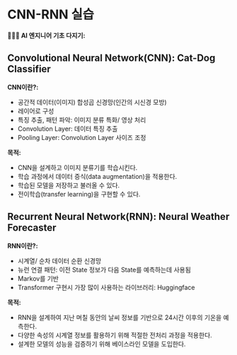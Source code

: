# **CNN-RNN 실습**

**👩🏻‍💻 AI 엔지니어 기초 다지기:**
    

## **Convolutional Neural Network(CNN): Cat-Dog Classifier**
**CNN이란?:** 
  - 공간적 데이터(이미지) 합성곱 신경망(인간의 시신경 모방)
  - 레이어로 구성
  - 특징 추출, 패턴 파악: 이미지 분류 특화/ 영상 처리
  - Convolution Layer: 데이터 특징 추출
  - Pooling Layer: Convolution Layer 사이즈 조정

**목적:** 
  - CNN을 설계하고 이미지 분류기를 학습시킨다.
  - 학습 과정에서 데이터 증식(data augmentation)을 적용한다.
  - 학습된 모델을 저장하고 불러올 수 있다.
  - 전이학습(transfer learning)을 구현할 수 있다.


## **Recurrent Neural Network(RNN): Neural Weather Forecaster**
**RNN이란?:** 
  - 시계열/ 순차 데이터 순환 신경망
  - 뉴런 연결 패턴: 이전 State 정보가 다음 State를 예측하는데 사용됨
  - Markov를 기반
  - Transformer 구현시 가장 많이 사용하는 라이브러리: Huggingface



**목적:**  
  - RNN을 설계하여 지난 며칠 동안의 날씨 정보를 기반으로 24시간 이후의 기온을 예측한다.
  - 다양한 속성의 시계열 정보를 활용하기 위해 적절한 전처리 과정을 적용한다.
  - 설계한 모델의 성능을 검증하기 위해 베이스라인 모델을 도입한다.

